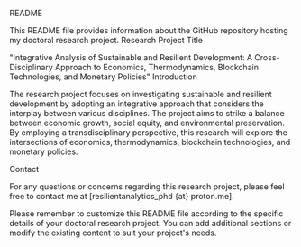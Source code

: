 README

This README file provides information about the GitHub repository hosting my doctoral research project.
Research Project Title

"Integrative Analysis of Sustainable and Resilient Development: A Cross-Disciplinary Approach to Economics, Thermodynamics, Blockchain Technologies, and Monetary Policies"
Introduction

The research project focuses on investigating sustainable and resilient development by adopting an integrative approach that considers the interplay between various disciplines. The project aims to strike a balance between economic growth, social equity, and environmental preservation. By employing a transdisciplinary perspective, this research will explore the intersections of economics, thermodynamics, blockchain technologies, and monetary policies.

Contact

For any questions or concerns regarding this research project, please feel free to contact me at [resilientanalytics_phd {at} proton.me].

Please remember to customize this README file according to the specific details of your doctoral research project. You can add additional sections or modify the existing content to suit your project's needs.
